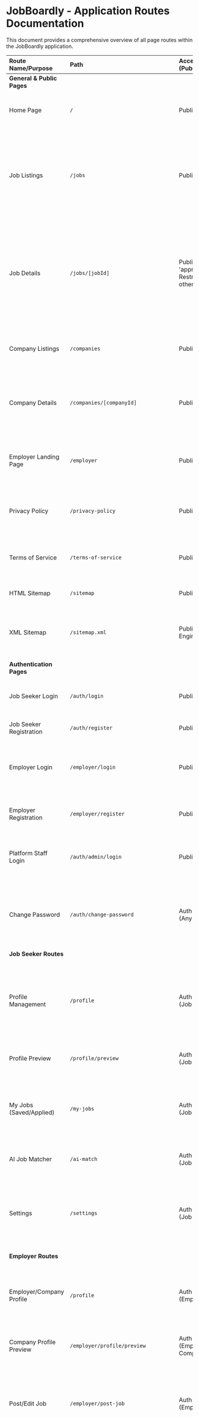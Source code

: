 # JobBoardly - Application Routes Documentation

This document provides a comprehensive overview of all page routes within the JobBoardly application.

| Route Name/Purpose         | Path                                 | Access Level (Public/Auth/Role)                                         | Brief Explanation                                                                                                                                                                                                                                           |
| :------------------------- | :----------------------------------- | :---------------------------------------------------------------------- | :---------------------------------------------------------------------------------------------------------------------------------------------------------------------------------------------------------------------------------------------------------- |
| **General & Public Pages** |                                      |                                                                         |                                                                                                                                                                                                                                                             |
| Home Page                  | `/`                                  | Public                                                                  | Landing page with overview for job seekers and employers. Enhanced for SEO.                                                                                                                                                                                 |
| Job Listings               | `/jobs`                              | Public                                                                  | Browse and filter all approved job postings. Suspended jobs are not listed. Supports query params for pre-filtering based on location, salary, experience, etc. Job seekers can save searches from here. SEO optimized.                                     |
| Job Details                | `/jobs/[jobId]`                      | Public (for 'approved' jobs); Restricted (for other statuses)           | View full details of a specific job, including a company header and separate `responsibilities` and `requirements` sections. Admins & owning Employers can view jobs in any status, including screening questions. Re-application prevented. SEO optimized. |
| Company Listings           | `/companies`                         | Public                                                                  | Browse and filter all approved company profiles. Suspended/deleted companies are not listed. SEO optimized.                                                                                                                                                 |
| Company Details            | `/companies/[companyId]`             | Public                                                                  | View full details of a specific company, including their open positions. Suspended/deleted company profiles are not viewable. SEO optimized.                                                                                                                |
| Employer Landing Page      | `/employer`                          | Public                                                                  | Landing page specifically for employers, highlighting employer-centric features. Enhanced for SEO.                                                                                                                                                          |
| Privacy Policy             | `/privacy-policy`                    | Public                                                                  | Displays the platform's privacy policy. Content managed by SuperAdmins. SEO optimized.                                                                                                                                                                      |
| Terms of Service           | `/terms-of-service`                  | Public                                                                  | Displays the platform's terms of service. Content managed by SuperAdmins. SEO optimized.                                                                                                                                                                    |
| HTML Sitemap               | `/sitemap`                           | Public                                                                  | User-friendly HTML sitemap for navigating the platform.                                                                                                                                                                                                     |
| XML Sitemap                | `/sitemap.xml`                       | Public (for Search Engines)                                             | Dynamically generated XML sitemap for search engine crawlers. Includes static pages, approved jobs, and approved companies.                                                                                                                                 |
| **Authentication Pages**   |                                      |                                                                         |                                                                                                                                                                                                                                                             |
| Job Seeker Login           | `/auth/login`                        | Public                                                                  | Page for job seekers to log in. If account 'deleted', login fails post-auth and shows message.                                                                                                                                                              |
| Job Seeker Registration    | `/auth/register`                     | Public                                                                  | Page for new job seekers to create an account.                                                                                                                                                                                                              |
| Employer Login             | `/employer/login`                    | Public                                                                  | Page for employers/recruiters to log in. If company 'deleted', feature access restricted post-auth and shows message.                                                                                                                                       |
| Employer Registration      | `/employer/register`                 | Public                                                                  | Page for new employers/recruiters to create an account and register their company.                                                                                                                                                                          |
| Platform Staff Login       | `/auth/admin/login`                  | Public                                                                  | Dedicated login page for all platform staff roles (SuperAdmin, Admin, Moderator, SupportAgent, DataAnalyst, etc.).                                                                                                                                          |
| Change Password            | `/auth/change-password`              | Auth Required (Any Role)                                                | Page for any authenticated user to change their account password. Action requires confirmation. Accessible even if job seeker/company account is suspended.                                                                                                 |
| **Job Seeker Routes**      |                                      |                                                                         |                                                                                                                                                                                                                                                             |
| Profile Management         | `/profile`                           | Auth Required (Job Seeker)                                              | Manage profile, including new fields like `noticePeriod`. Editing restricted if account 'suspended'. Profile save requires confirmation. Resume processing/removal requires confirmation. AI Summary Generator available.                                   |
| Profile Preview            | `/profile/preview`                   | Auth Required (Job Seeker)                                              | Allows job seekers to see how their profile appears. Accessible if account 'suspended'.                                                                                                                                                                     |
| My Jobs (Saved/Applied)    | `/my-jobs`                           | Auth Required (Job Seeker)                                              | Dashboard for saved/applied jobs, including option to withdraw 'Applied' applications. Viewing allowed if 'suspended', but interactions may be limited.                                                                                                     |
| AI Job Matcher             | `/ai-match`                          | Auth Required (Job Seeker)                                              | AI tool to match profile against jobs. Disabled if account 'suspended'.                                                                                                                                                                                     |
| Settings                   | `/settings`                          | Auth Required (Job Seeker)                                              | Manage account preferences (theme, job board display, notification settings - basic UI) and saved searches. Most disabled if account 'suspended', except theme. Deleting saved search needs confirm.                                                        |
| **Employer Routes**        |                                      |                                                                         |                                                                                                                                                                                                                                                             |
| Employer/Company Profile   | `/profile`                           | Auth Required (Employer)                                                | Manage recruiter profile; if Company Admin, also company profile. Company editing restricted if company 'suspended'/'deleted'. Profile save requires confirmation.                                                                                          |
| Company Profile Preview    | `/employer/profile/preview`          | Auth Required (Employer - Company Admin)                                | Allows Company Admins to preview their company's public profile page.                                                                                                                                                                                       |
| Post/Edit Job              | `/employer/post-job`                 | Auth Required (Employer)                                                | Form to create/edit job with detailed fields like `responsibilities`, `requirements`, `industry`, `experienceLevel`, `applicationDeadline`, `screeningQuestions`, etc. Disabled if company 'suspended'/'deleted'.                                           |
| Posted Jobs Dashboard      | `/employer/posted-jobs`              | Auth Required (Employer)                                                | Dashboard of posted jobs. Can preview jobs in any status (including screening questions). Actions restricted if company 'suspended'/'deleted' or job 'suspended'.                                                                                           |
| View Applicants for Job    | `/employer/jobs/[jobId]/applicants`  | Auth Required (Employer)                                                | View/manage applicants, including their answers to screening questions. Disabled if company 'suspended'/'deleted' or job 'suspended'. Status updates require confirmation.                                                                                  |
| Find Candidates            | `/employer/find-candidates`          | Auth Required (Employer)                                                | Search/filter job seekers using filters like `noticePeriod`. Disabled if company 'suspended'/'deleted'.                                                                                                                                                     |
| Candidate Details          | `/employer/candidates/[candidateId]` | Auth Required (Employer / Platform Staff Roles)                         | View user profile (Job Seeker by Employer; Any User by Platform Staff). Access for platform staff depends on their role's permissions.                                                                                                                      |
| AI Candidate Matcher       | `/employer/ai-candidate-match`       | Auth Required (Employer)                                                | AI tool to find candidates. Disabled if company 'suspended'/'deleted'.                                                                                                                                                                                      |
| Settings                   | `/settings`                          | Auth Required (Employer)                                                | Manage employer preferences (theme, saved candidate searches, notification settings - basic UI). Most disabled if company 'suspended'/'deleted', except theme. Deleting saved search needs confirm.                                                         |
| **Platform Staff Routes**  |                                      |                                                                         |                                                                                                                                                                                                                                                             |
| Admin Dashboard            | `/admin`                             | Auth Required (SuperAdmin, Admin, Moderator, SupportAgent, DataAnalyst) | Centralized dashboard for platform management. Features and actions vary significantly by role. Access for SupportAgent & DataAnalyst is currently highly restricted. Includes Legal Content management for SuperAdmins.                                    |
| Profile (Self-Management)  | `/profile`                           | Auth Required (All Platform Staff Roles)                                | Platform staff can manage their own basic profile details (name, avatar) via this standard profile page.                                                                                                                                                    |

**Notes on Dynamic Routes:**

- `[jobId]`: Represents the unique identifier for a job posting.
- `[companyId]`: Represents the unique identifier for a company profile.
- `[candidateId]` / `[userId]`: Represents the unique identifier (UID) for a user.

This table provides a quick reference to the main navigable pages within the JobBoardly application. Access control is enforced based on user authentication status and role, with additional restrictions based on account/company status (e.g., 'suspended', 'deleted').
